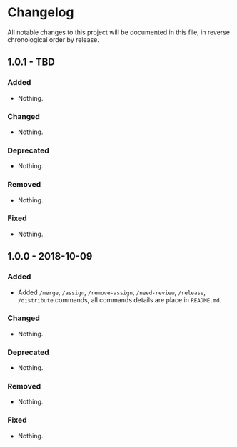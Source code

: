 # Changelog

All notable changes to this project will be documented in this file, in reverse chronological order by release.

## 1.0.1 - TBD

### Added

- Nothing.

### Changed

- Nothing.

### Deprecated

- Nothing.

### Removed

- Nothing.

### Fixed

- Nothing.

## 1.0.0 - 2018-10-09

### Added

- Added `/merge`, `/assign`, `/remove-assign`, `/need-review`, `/release`, `/distribute` commands, all commands details are place in `README.md`.

### Changed

- Nothing.

### Deprecated

- Nothing.

### Removed

- Nothing.

### Fixed

- Nothing.